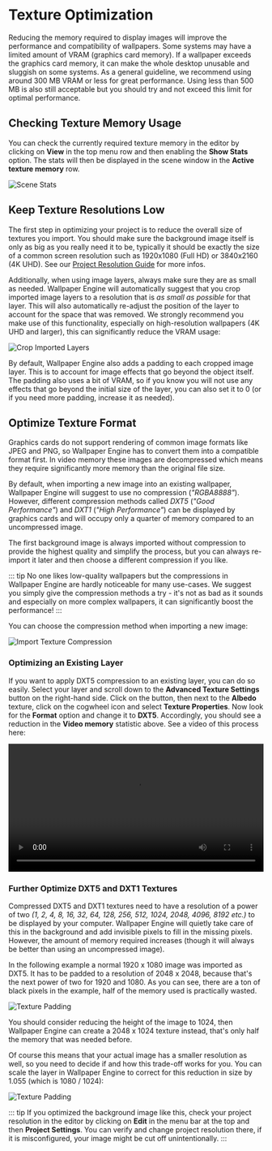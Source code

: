 # Texture Optimization

Reducing the memory required to display images will improve the performance and compatibility of wallpapers. Some systems may have a limited amount of VRAM (graphics card memory). If a wallpaper exceeds the graphics card memory, it can make the whole desktop unusable and sluggish on some systems. As a general guideline, we recommend using around 300 MB VRAM or less for great performance. Using less than 500 MB is also still acceptable but you should try and not exceed this limit for optimal performance.

## Checking Texture Memory Usage

You can check the currently required texture memory in the editor by clicking on **View** in the top menu row and then enabling the **Show Stats** option. The stats will then be displayed in the scene window in the **Active texture memory** row.

![Scene Stats](/wallpaper-engine-docs/img/performance/Stats.png)

## Keep Texture Resolutions Low

The first step in optimizing your project is to reduce the overall size of textures you import. You should make sure the background image itself is only as big as you really need it to be, typically it should be exactly the size of a common screen resolution such as 1920x1080 (Full HD) or 3840x2160 (4K UHD). See our [Project Resolution Guide](/performance/resolution) for more infos.

Additionally, when using image layers, always make sure they are as small as needed. Wallpaper Engine will automatically suggest that you crop imported image layers to a resolution that is *as small as possible* for that layer. This will also automatically re-adjust the position of the layer to account for the space that was removed. We strongly recommend you make use of this functionality, especially on high-resolution wallpapers (4K UHD and larger), this can significantly reduce the VRAM usage:

![Crop Imported Layers](/wallpaper-engine-docs/img/performance/Cropping.png)

By default, Wallpaper Engine also adds a padding to each cropped image layer. This is to account for image effects that go beyond the object itself. The padding also uses a bit of VRAM, so if you know you will not use any effects that go beyond the initial size of the layer, you can also set it to 0 (or if you need more padding, increase it as needed).

## Optimize Texture Format

Graphics cards do not support rendering of common image formats like JPEG and PNG, so Wallpaper Engine has to convert them into a compatible format first. In video memory these images are decompressed which means they require significantly more memory than the original file size.

By default, when importing a new image into an existing wallpaper, Wallpaper Engine will suggest to use no compression (*"RGBA8888"*). However, different compression methods called *DXT5* (*"Good Performance"*) and *DXT1* (*"High Performance"*) can be displayed by graphics cards and will occupy only a quarter of memory compared to an uncompressed image.

The first background image is always imported without compression to provide the highest quality and simplify the process, but you can always re-import it later and then choose a different compression if you like.

::: tip
No one likes low-quality wallpapers but the compressions in Wallpaper Engine are hardly noticeable for many use-cases. We suggest you simply give the compression methods a try - it's not as bad as it sounds and especially on more complex wallpapers, it can significantly boost the performance!
:::

You can choose the compression method when importing a new image:

![Import Texture Compression](/wallpaper-engine-docs/img/performance/Import_compression.png)

### Optimizing an Existing Layer

If you want to apply DXT5 compression to an existing layer, you can do so easily. Select your layer and scroll down to the **Advanced Texture Settings** button on the right-hand side. Click on the button, then next to the **Albedo** texture, click on the cogwheel icon and select **Texture Properties**. Now look for the **Format** option and change it to **DXT5**. Accordingly, you should see a reduction in the **Video memory** statistic above. See a video of this process here:

<video width="100%" controls autoplay loop>
  <source :src="$withBase('/videos/texture_format_change.mp4')" type="video/mp4">
  Your browser does not support the video tag.
</video>

### Further Optimize DXT5 and DXT1 Textures

Compressed DXT5 and DXT1 textures need to have a resolution of a power of two *(1, 2, 4, 8, 16, 32, 64, 128, 256, 512, 1024, 2048, 4096, 8192 etc.)* to be displayed by your computer. Wallpaper Engine will quietly take care of this in the background and add invisible pixels to fill in the missing pixels. However, the amount of memory required increases (though it will always be better than using an uncompressed image).

In the following example a normal 1920 x 1080 image was imported as DXT5. It has to be padded to a resolution of 2048 x 2048, because that's the next power of two for 1920 and 1080. As you can see, there are a ton of black pixels in the example, half of the memory used is practically wasted.

![Texture Padding](/wallpaper-engine-docs/img/performance/Power_of_two_padding.png)

You should consider reducing the height of the image to 1024, then Wallpaper Engine can create a 2048 x 1024 texture instead, that's only half the memory that was needed before.

Of course this means that your actual image has a smaller resolution as well, so you need to decide if and how this trade-off works for you. You can scale the layer in Wallpaper Engine to correct for this reduction in size by 1.055 (which is 1080 / 1024):

![Texture Padding](/wallpaper-engine-docs/img/performance/Fix_optimized_scale.png)

::: tip
If you optimized the background image like this, check your project resolution in the editor by clicking on **Edit** in the menu bar at the top and then **Project Settings**. You can verify and change project resolution there, if it is misconfigured, your image might be cut off unintentionally.
:::













